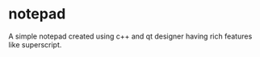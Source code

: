 # notepad
A simple notepad created using c++ and qt designer having rich features like superscript.
